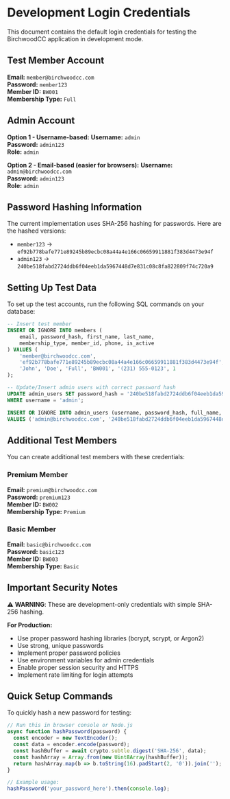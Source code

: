 # Development Login Credentials

This document contains the default login credentials for testing the BirchwoodCC application in development mode.

## Test Member Account

**Email:** `member@birchwoodcc.com`  
**Password:** `member123`  
**Member ID:** `BW001`  
**Membership Type:** `Full`  

## Admin Account

**Option 1 - Username-based:**
**Username:** `admin`  
**Password:** `admin123`  
**Role:** `admin`  

**Option 2 - Email-based (easier for browsers):**
**Username:** `admin@birchwoodcc.com`  
**Password:** `admin123`  
**Role:** `admin`

## Password Hashing Information

The current implementation uses SHA-256 hashing for passwords. Here are the hashed versions:

- `member123` → `ef92b778bafe771e89245b89ecbc08a44a4e166c06659911881f383d4473e94f`
- `admin123` → `240be518fabd2724ddb6f04eeb1da5967448d7e831c08c8fa822809f74c720a9`

## Setting Up Test Data

To set up the test accounts, run the following SQL commands on your database:

```sql
-- Insert test member
INSERT OR IGNORE INTO members (
    email, password_hash, first_name, last_name, 
    membership_type, member_id, phone, is_active
) VALUES (
    'member@birchwoodcc.com', 
    'ef92b778bafe771e89245b89ecbc08a44a4e166c06659911881f383d4473e94f',
    'John', 'Doe', 'Full', 'BW001', '(231) 555-0123', 1
);

-- Update/Insert admin users with correct password hash
UPDATE admin_users SET password_hash = '240be518fabd2724ddb6f04eeb1da5967448d7e831c08c8fa822809f74c720a9' 
WHERE username = 'admin';

INSERT OR IGNORE INTO admin_users (username, password_hash, full_name, role) 
VALUES ('admin@birchwoodcc.com', '240be518fabd2724ddb6f04eeb1da5967448d7e831c08c8fa822809f74c720a9', 'Admin User', 'admin');
```

## Additional Test Members

You can create additional test members with these credentials:

### Premium Member
**Email:** `premium@birchwoodcc.com`  
**Password:** `premium123`  
**Member ID:** `BW002`  
**Membership Type:** `Premium`

### Basic Member  
**Email:** `basic@birchwoodcc.com`  
**Password:** `basic123`  
**Member ID:** `BW003`  
**Membership Type:** `Basic`

## Important Security Notes

⚠️ **WARNING**: These are development-only credentials with simple SHA-256 hashing.

**For Production:**
- Use proper password hashing libraries (bcrypt, scrypt, or Argon2)
- Use strong, unique passwords
- Implement proper password policies
- Use environment variables for admin credentials
- Enable proper session security and HTTPS
- Implement rate limiting for login attempts

## Quick Setup Commands

To quickly hash a new password for testing:

```javascript
// Run this in browser console or Node.js
async function hashPassword(password) {
  const encoder = new TextEncoder();
  const data = encoder.encode(password);
  const hashBuffer = await crypto.subtle.digest('SHA-256', data);
  const hashArray = Array.from(new Uint8Array(hashBuffer));
  return hashArray.map(b => b.toString(16).padStart(2, '0')).join('');
}

// Example usage:
hashPassword('your_password_here').then(console.log);
```
